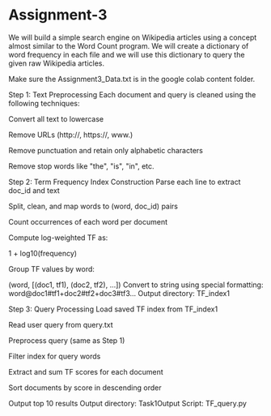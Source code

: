# Assignment-3
We will build a simple search engine on Wikipedia articles using a concept almost similar to the Word
Count program. We will create a dictionary of word frequency in each file and we will use this dictionary
to query the given raw Wikipedia articles.

Make sure the Assignment3_Data.txt is in the google colab content folder.

Step 1: Text Preprocessing 
Each document and query is cleaned using the following techniques:

Convert all text to lowercase

Remove URLs (http://, https://, www.)

Remove punctuation and retain only alphabetic characters

Remove stop words like "the", "is", "in", etc.

Step 2: Term Frequency Index Construction 
Parse each line to extract doc_id and text

Split, clean, and map words to (word, doc_id) pairs

Count occurrences of each word per document

Compute log-weighted TF as:

1 + log10(frequency)

Group TF values by word:

(word, [(doc1, tf1), (doc2, tf2), ...])
Convert to string using special formatting:
word@doc1#tf1+doc2#tf2+doc3#tf3...
Output directory: TF_index1

Step 3: Query Processing 
Load saved TF index from TF_index1

Read user query from query.txt

Preprocess query (same as Step 1)

Filter index for query words

Extract and sum TF scores for each document

Sort documents by score in descending order

Output top 10 results
Output directory: Task1Output
Script: TF_query.py
